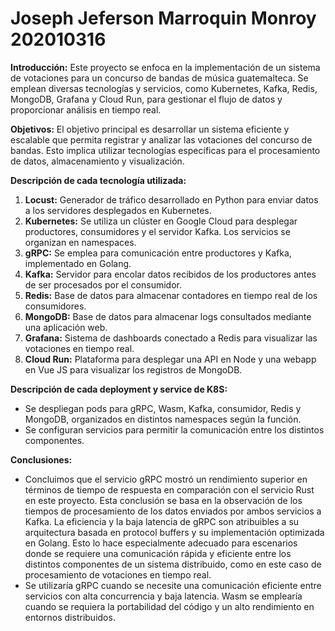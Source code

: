 # Joseph Jeferson Marroquin Monroy 202010316

**Introducción:**
Este proyecto se enfoca en la implementación de un sistema de votaciones para un concurso de bandas de música guatemalteca. Se emplean diversas tecnologías y servicios, como Kubernetes, Kafka, Redis, MongoDB, Grafana y Cloud Run, para gestionar el flujo de datos y proporcionar análisis en tiempo real.

**Objetivos:**
El objetivo principal es desarrollar un sistema eficiente y escalable que permita registrar y analizar las votaciones del concurso de bandas. Esto implica utilizar tecnologías específicas para el procesamiento de datos, almacenamiento y visualización.

**Descripción de cada tecnología utilizada:**
1. **Locust:** Generador de tráfico desarrollado en Python para enviar datos a los servidores desplegados en Kubernetes.
2. **Kubernetes:** Se utiliza un clúster en Google Cloud para desplegar productores, consumidores y el servidor Kafka. Los servicios se organizan en namespaces.
3. **gRPC:** Se emplea para comunicación entre productores y Kafka, implementado en Golang.
5. **Kafka:** Servidor para encolar datos recibidos de los productores antes de ser procesados por el consumidor.
6. **Redis:** Base de datos para almacenar contadores en tiempo real de los consumidores.
7. **MongoDB:** Base de datos para almacenar logs consultados mediante una aplicación web.
8. **Grafana:** Sistema de dashboards conectado a Redis para visualizar las votaciones en tiempo real.
9. **Cloud Run:** Plataforma para desplegar una API en Node y una webapp en Vue JS para visualizar los registros de MongoDB.

**Descripción de cada deployment y service de K8S:**
- Se despliegan pods para  gRPC, Wasm, Kafka, consumidor, Redis y MongoDB, organizados en distintos namespaces según la función.
- Se configuran servicios para permitir la comunicación entre los distintos componentes.


**Conclusiones:**
- Concluimos que el servicio gRPC mostró un rendimiento superior en términos de tiempo de respuesta en comparación con el servicio Rust en este proyecto. Esta conclusión se basa en la observación de los tiempos de procesamiento de los datos enviados por ambos servicios a Kafka. La eficiencia y la baja latencia de gRPC son atribuibles a su arquitectura basada en protocol buffers y su implementación optimizada en Golang. Esto lo hace especialmente adecuado para escenarios donde se requiere una comunicación rápida y eficiente entre los distintos componentes de un sistema distribuido, como en este caso de procesamiento de votaciones en tiempo real.
- Se utilizaría gRPC cuando se necesite una comunicación eficiente entre servicios con alta concurrencia y baja latencia. Wasm se emplearía cuando se requiera la portabilidad del código y un alto rendimiento en entornos distribuidos.
